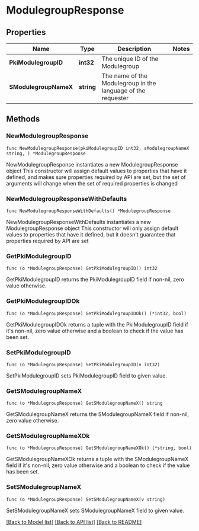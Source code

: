 # ModulegroupResponse

## Properties

Name | Type | Description | Notes
------------ | ------------- | ------------- | -------------
**PkiModulegroupID** | **int32** | The unique ID of the Modulegroup | 
**SModulegroupNameX** | **string** | The name of the Modulegroup in the language of the requester | 

## Methods

### NewModulegroupResponse

`func NewModulegroupResponse(pkiModulegroupID int32, sModulegroupNameX string, ) *ModulegroupResponse`

NewModulegroupResponse instantiates a new ModulegroupResponse object
This constructor will assign default values to properties that have it defined,
and makes sure properties required by API are set, but the set of arguments
will change when the set of required properties is changed

### NewModulegroupResponseWithDefaults

`func NewModulegroupResponseWithDefaults() *ModulegroupResponse`

NewModulegroupResponseWithDefaults instantiates a new ModulegroupResponse object
This constructor will only assign default values to properties that have it defined,
but it doesn't guarantee that properties required by API are set

### GetPkiModulegroupID

`func (o *ModulegroupResponse) GetPkiModulegroupID() int32`

GetPkiModulegroupID returns the PkiModulegroupID field if non-nil, zero value otherwise.

### GetPkiModulegroupIDOk

`func (o *ModulegroupResponse) GetPkiModulegroupIDOk() (*int32, bool)`

GetPkiModulegroupIDOk returns a tuple with the PkiModulegroupID field if it's non-nil, zero value otherwise
and a boolean to check if the value has been set.

### SetPkiModulegroupID

`func (o *ModulegroupResponse) SetPkiModulegroupID(v int32)`

SetPkiModulegroupID sets PkiModulegroupID field to given value.


### GetSModulegroupNameX

`func (o *ModulegroupResponse) GetSModulegroupNameX() string`

GetSModulegroupNameX returns the SModulegroupNameX field if non-nil, zero value otherwise.

### GetSModulegroupNameXOk

`func (o *ModulegroupResponse) GetSModulegroupNameXOk() (*string, bool)`

GetSModulegroupNameXOk returns a tuple with the SModulegroupNameX field if it's non-nil, zero value otherwise
and a boolean to check if the value has been set.

### SetSModulegroupNameX

`func (o *ModulegroupResponse) SetSModulegroupNameX(v string)`

SetSModulegroupNameX sets SModulegroupNameX field to given value.



[[Back to Model list]](../README.md#documentation-for-models) [[Back to API list]](../README.md#documentation-for-api-endpoints) [[Back to README]](../README.md)


